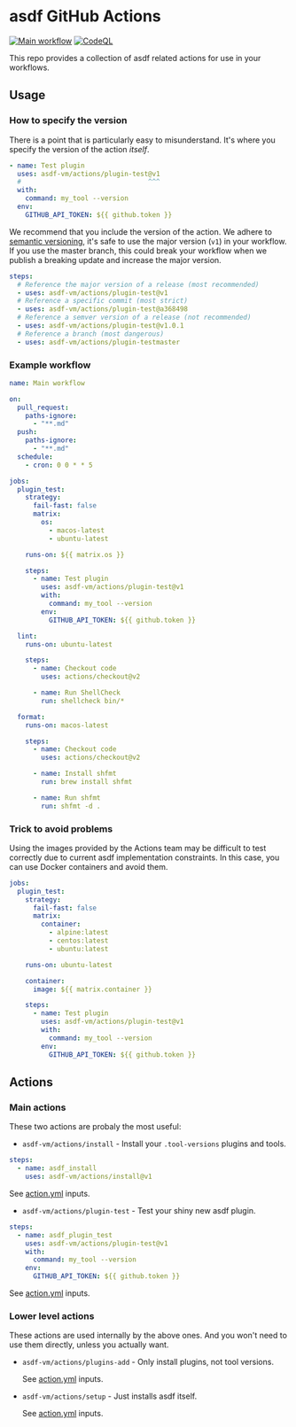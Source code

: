# asdf GitHub Actions

[![Main workflow](https://github.com/asdf-vm/actions/workflows/Main%20workflow/badge.svg?branch=master)](https://github.com/asdf-vm/actions/actions)
[![CodeQL](https://github.com/asdf-vm/actions/workflows/CodeQL/badge.svg?branch=master)](https://github.com/asdf-vm/actions/actions)

This repo provides a collection of asdf related actions for use in your
workflows.

## Usage

### How to specify the version

There is a point that is particularly easy to misunderstand. It's where you
specify the version of the action _itself_.

```yml
- name: Test plugin
  uses: asdf-vm/actions/plugin-test@v1
  #                                ^^^
  with:
    command: my_tool --version
  env:
    GITHUB_API_TOKEN: ${{ github.token }}
```

We recommend that you include the version of the action. We adhere to
[semantic versioning](https://semver.org), it's safe to use the major version
(`v1`) in your workflow. If you use the master branch, this could break your
workflow when we publish a breaking update and increase the major version.

```yml
steps:
  # Reference the major version of a release (most recommended)
  - uses: asdf-vm/actions/plugin-test@v1
  # Reference a specific commit (most strict)
  - uses: asdf-vm/actions/plugin-test@a368498
  # Reference a semver version of a release (not recommended)
  - uses: asdf-vm/actions/plugin-test@v1.0.1
  # Reference a branch (most dangerous)
  - uses: asdf-vm/actions/plugin-testmaster
```

### Example workflow

```yml
name: Main workflow

on:
  pull_request:
    paths-ignore:
      - "**.md"
  push:
    paths-ignore:
      - "**.md"
  schedule:
    - cron: 0 0 * * 5

jobs:
  plugin_test:
    strategy:
      fail-fast: false
      matrix:
        os:
          - macos-latest
          - ubuntu-latest

    runs-on: ${{ matrix.os }}

    steps:
      - name: Test plugin
        uses: asdf-vm/actions/plugin-test@v1
        with:
          command: my_tool --version
        env:
          GITHUB_API_TOKEN: ${{ github.token }}

  lint:
    runs-on: ubuntu-latest

    steps:
      - name: Checkout code
        uses: actions/checkout@v2

      - name: Run ShellCheck
        run: shellcheck bin/*

  format:
    runs-on: macos-latest

    steps:
      - name: Checkout code
        uses: actions/checkout@v2

      - name: Install shfmt
        run: brew install shfmt

      - name: Run shfmt
        run: shfmt -d .
```

### Trick to avoid problems

Using the images provided by the Actions team may be difficult to test correctly
due to current asdf implementation constraints. In this case, you can use Docker
containers and avoid them.

```yml
jobs:
  plugin_test:
    strategy:
      fail-fast: false
      matrix:
        container:
          - alpine:latest
          - centos:latest
          - ubuntu:latest

    runs-on: ubuntu-latest

    container:
      image: ${{ matrix.container }}

    steps:
      - name: Test plugin
        uses: asdf-vm/actions/plugin-test@v1
        with:
          command: my_tool --version
        env:
          GITHUB_API_TOKEN: ${{ github.token }}
```

## Actions

### Main actions

These two actions are probaly the most useful:

- `asdf-vm/actions/install` - Install your `.tool-versions` plugins and tools.

```yml
steps:
  - name: asdf_install
    uses: asdf-vm/actions/install@v1
```

See [action.yml](install/action.yml) inputs.

- `asdf-vm/actions/plugin-test` - Test your shiny new asdf plugin.

```yml
steps:
  - name: asdf_plugin_test
    uses: asdf-vm/actions/plugin-test@v1
    with:
      command: my_tool --version
    env:
      GITHUB_API_TOKEN: ${{ github.token }}
```

See [action.yml](plugin-test/action.yml) inputs.

### Lower level actions

These actions are used internally by the above ones. And you won't need to use
them directly, unless you actually want.

- `asdf-vm/actions/plugins-add` - Only install plugins, not tool versions.

  See [action.yml](plugins-add/action.yml) inputs.

- `asdf-vm/actions/setup` - Just installs asdf itself.

  See [action.yml](setup/action.yml) inputs.
